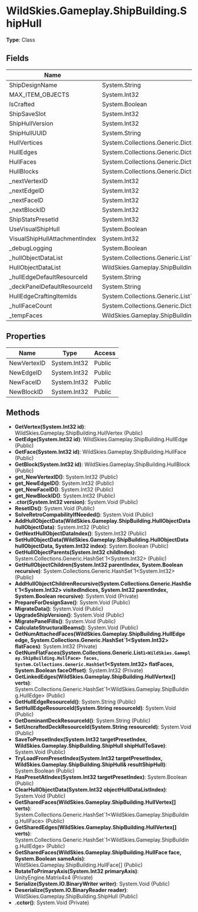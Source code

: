 ﻿# WildSkies.Gameplay.ShipBuilding.ShipHull

**Type**: Class

## Fields

| Name | Type | Access |
|------|------|--------|
| ShipDesignName | System.String | Public |
| MAX_ITEM_OBJECTS | System.Int32 | Private |
| IsCrafted | System.Boolean | Public |
| ShipSaveSlot | System.Int32 | Public |
| ShipHullVersion | System.Int32 | Public |
| ShipHullUUID | System.String | Public |
| HullVertices | System.Collections.Generic.Dictionary`2<System.Int32,WildSkies.Gameplay.ShipBuilding.HullVertex> | Public |
| HullEdges | System.Collections.Generic.Dictionary`2<System.Int32,WildSkies.Gameplay.ShipBuilding.HullEdge> | Public |
| HullFaces | System.Collections.Generic.Dictionary`2<System.Int32,WildSkies.Gameplay.ShipBuilding.HullFace> | Public |
| HullBlocks | System.Collections.Generic.Dictionary`2<System.Int32,WildSkies.Gameplay.ShipBuilding.HullBlock> | Public |
| _nextVertexID | System.Int32 | Private |
| _nextEdgeID | System.Int32 | Private |
| _nextFaceID | System.Int32 | Private |
| _nextBlockID | System.Int32 | Private |
| ShipStatsPresetId | System.Int32 | Public |
| UseVisualShipHull | System.Boolean | Public |
| VisualShipHullAttachmentIndex | System.Int32 | Public |
| _debugLogging | System.Boolean | Private |
| _hullObjectDataList | System.Collections.Generic.List`1<WildSkies.Gameplay.ShipBuilding.HullObjectData> | Public |
| HullObjectDataList | WildSkies.Gameplay.ShipBuilding.HullObjectData[] | Public |
| _hullEdgeDefaultResourceId | System.String | Private |
| _deckPanelDefaultResourceId | System.String | Private |
| HullEdgeCraftingItemIds | System.Collections.Generic.List`1<System.String> | Public |
| _hullFaceCount | System.Collections.Generic.Dictionary`2<WildSkies.Gameplay.ShipBuilding.HullFace,System.Int32> | Private |
| _tempFaces | WildSkies.Gameplay.ShipBuilding.HullFace[] | Private |

## Properties

| Name | Type | Access |
|------|------|--------|
| NewVertexID | System.Int32 | Public |
| NewEdgeID | System.Int32 | Public |
| NewFaceID | System.Int32 | Public |
| NewBlockID | System.Int32 | Public |

## Methods

- **GetVertex(System.Int32 id)**: WildSkies.Gameplay.ShipBuilding.HullVertex (Public)
- **GetEdge(System.Int32 id)**: WildSkies.Gameplay.ShipBuilding.HullEdge (Public)
- **GetFace(System.Int32 id)**: WildSkies.Gameplay.ShipBuilding.HullFace (Public)
- **GetBlock(System.Int32 id)**: WildSkies.Gameplay.ShipBuilding.HullBlock (Public)
- **get_NewVertexID()**: System.Int32 (Public)
- **get_NewEdgeID()**: System.Int32 (Public)
- **get_NewFaceID()**: System.Int32 (Public)
- **get_NewBlockID()**: System.Int32 (Public)
- **.ctor(System.Int32 version)**: System.Void (Public)
- **ResetIDs()**: System.Void (Public)
- **SolveRetroCompabilityIfNeeded()**: System.Void (Public)
- **AddHullObjectData(WildSkies.Gameplay.ShipBuilding.HullObjectData hullObjectData)**: System.Int32 (Public)
- **GetNextHullObjectDataIndex()**: System.Int32 (Public)
- **SetHullObjectData(WildSkies.Gameplay.ShipBuilding.HullObjectData hullObjectData, System.Int32 index)**: System.Boolean (Public)
- **GetHullObjectParents(System.Int32 childIndex)**: System.Collections.Generic.HashSet`1<System.Int32> (Public)
- **GetHullObjectChildren(System.Int32 parentIndex, System.Boolean recursive)**: System.Collections.Generic.HashSet`1<System.Int32> (Public)
- **AddHullObjectChildrenRecursive(System.Collections.Generic.HashSet`1<System.Int32> visitedIndices, System.Int32 parentIndex, System.Boolean recursive)**: System.Void (Private)
- **PrepareForDesignSave()**: System.Void (Public)
- **MigrateData()**: System.Void (Public)
- **UpgradeShipVersion()**: System.Void (Public)
- **MigratePanelFills()**: System.Void (Public)
- **CalculateStructuralBeams()**: System.Void (Public)
- **GetNumAttachedFaces(WildSkies.Gameplay.ShipBuilding.HullEdge edge, System.Collections.Generic.HashSet`1<System.Int32> flatFaces)**: System.Int32 (Private)
- **GetNumFlatFaces(System.Collections.Generic.List`1<WildSkies.Gameplay.ShipBuilding.HullFace> faces, System.Collections.Generic.HashSet`1<System.Int32> flatFaces, System.Boolean faceOffset)**: System.Int32 (Private)
- **GetLinkedEdges(WildSkies.Gameplay.ShipBuilding.HullVertex[] verts)**: System.Collections.Generic.HashSet`1<WildSkies.Gameplay.ShipBuilding.HullEdge> (Public)
- **GetHullEdgeResourceId()**: System.String (Public)
- **SetHullEdgeResourceId(System.String resourceId)**: System.Void (Public)
- **GetDominantDeckResourceId()**: System.String (Public)
- **SetUncraftedDeckResourceId(System.String resourceId)**: System.Void (Public)
- **SaveToPresetIndex(System.Int32 targetPresetIndex, WildSkies.Gameplay.ShipBuilding.ShipHull shipHullToSave)**: System.Void (Public)
- **TryLoadFromPresetIndex(System.Int32 targetPresetIndex, WildSkies.Gameplay.ShipBuilding.ShipHull& resultShipHull)**: System.Boolean (Public)
- **HasPresetAtIndex(System.Int32 targetPresetIndex)**: System.Boolean (Public)
- **ClearHullObjectData(System.Int32 objectHullDataListIndex)**: System.Void (Public)
- **GetSharedFaces(WildSkies.Gameplay.ShipBuilding.HullVertex[] verts)**: System.Collections.Generic.HashSet`1<WildSkies.Gameplay.ShipBuilding.HullFace> (Public)
- **GetSharedEdges(WildSkies.Gameplay.ShipBuilding.HullVertex[] verts)**: System.Collections.Generic.HashSet`1<WildSkies.Gameplay.ShipBuilding.HullEdge> (Public)
- **GetSharedFaces(WildSkies.Gameplay.ShipBuilding.HullFace face, System.Boolean sameAxis)**: WildSkies.Gameplay.ShipBuilding.HullFace[] (Public)
- **RotateToPrimaryAxis(System.Int32 primaryAxis)**: UnityEngine.Matrix4x4 (Private)
- **Serialize(System.IO.BinaryWriter writer)**: System.Void (Public)
- **Deserialize(System.IO.BinaryReader reader)**: WildSkies.Gameplay.ShipBuilding.ShipHull (Public)
- **.cctor()**: System.Void (Private)

